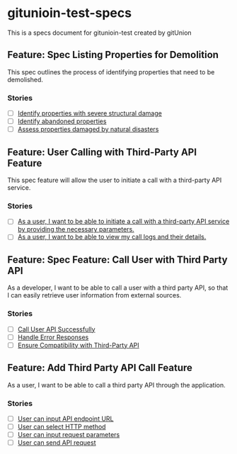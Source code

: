 # gitunioin-test-specs
This is a specs document for gitunioin-test created by gitUnion


## Feature: Spec Listing Properties for Demolition
This spec outlines the process of identifying properties that need to be demolished.
### Stories
- [ ] [Identify properties with severe structural damage](https://github.com/Khalon-Bridge/gitunioin-test-specs/issues/1)
- [ ] [Identify abandoned properties](https://github.com/Khalon-Bridge/gitunioin-test-specs/issues/2)
- [ ] [Assess properties damaged by natural disasters](https://github.com/Khalon-Bridge/gitunioin-test-specs/issues/3)

## Feature: User Calling with Third-Party API Feature
This spec feature will allow the user to initiate a call with a third-party API service.
### Stories
- [ ] [As a user, I want to be able to initiate a call with a third-party API service by providing the necessary parameters.](https://github.com/Khalon-Bridge/gitunioin-test-specs/issues/11)
- [ ] [As a user, I want to be able to view my call logs and their details.](https://github.com/Khalon-Bridge/gitunioin-test-specs/issues/13)

## Feature: Spec Feature: Call User with Third Party API
As a developer, I want to be able to call a user with a third party API, so that I can easily retrieve user information from external sources.
### Stories
- [ ] [Call User API Successfully](https://github.com/Khalon-Bridge/gitunioin-test-specs/issues/10)
- [ ] [Handle Error Responses](https://github.com/Khalon-Bridge/gitunioin-test-specs/issues/12)
- [ ] [Ensure Compatibility with Third-Party API](https://github.com/Khalon-Bridge/gitunioin-test-specs/issues/14)

## Feature: Add Third Party API Call Feature
As a user, I want to be able to call a third party API through the application.
### Stories
- [ ] [User can input API endpoint URL](https://github.com/Khalon-Bridge/gitunioin-test-specs/issues/15)
- [ ] [User can select HTTP method](https://github.com/Khalon-Bridge/gitunioin-test-specs/issues/16)
- [ ] [User can input request parameters](https://github.com/Khalon-Bridge/gitunioin-test-specs/issues/17)
- [ ] [User can send API request](https://github.com/Khalon-Bridge/gitunioin-test-specs/issues/18)